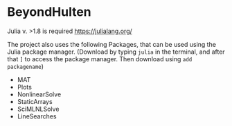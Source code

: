 # BeyondHulten

Julia v. >1.8 is required https://julialang.org/

The project also uses the following Packages, that can be used using the Julia package manager.
(Download by typing `julia` in the terminal, and after that `]` to access the package manager. Then download using `add packagename`)
- MAT
- Plots
- NonlinearSolve
- StaticArrays
- SciMLNLSolve
- LineSearches


